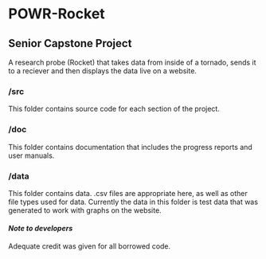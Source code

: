 # POWR-Rocket
## Senior Capstone Project
A research probe (Rocket) that takes data from inside of a tornado, sends it to a reciever and then displays the data live on a website.
### /src
This folder contains source code for each section of the project.
### /doc
This folder contains documentation that includes the progress reports and user manuals.
### /data
This folder contains data. .csv files are appropriate here, as well as other file types used for data. Currently the data in this folder is test data that was generated to work with graphs on the website.
#### _Note to developers_
Adequate credit was given for all borrowed code.
